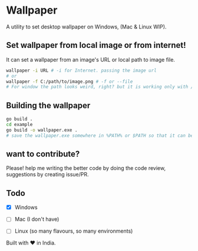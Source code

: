 # Wallpaper

A utility to set desktop wallpaper on Windows, (Mac & Linux WIP).


## Set wallpaper from local image or from internet!
It can set a wallpaper from an image's URL or local path to image file.

```bash
wallpaper -i URL # -i for Internet. passing the image url
# or
wallpaper -f C:/path/to/image.png # -f or --file
# For window the path looks weird, right? but it is working only with / only, \ or \\ in path is not working. idk...
```


## Building the wallpaper
```bash
go build .
cd example
go build -o wallpaper.exe .
# save the wallpaper.exe somewhere in %PATH% or $PATH so that it can be accessible from anywhere in terminal.
```

## want to contribute?
Please! help me writing the better code by doing the code review, suggestions by creating issue/PR.

## Todo
 - [x] Windows
 - [ ] Mac (I don't have)
 - [ ] Linux (so many flavours, so many environments)


Built with :heart: in India.
